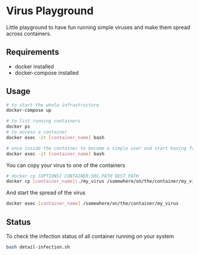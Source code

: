 # Virus Playground
Little playground to have fun running simple viruses and make them spread across containers.
## Requirements
- docker installed
- docker-compose installed
## Usage
```bash
# to start the whole infrastructure
docker-compose up

# to list running containers
docker ps
# to access a container
docker exec -it [container_name] bash

# once inside the container to become a simple user and start having fun
docker exec -it [container_name] bash
```

You can copy your virus to one of the containers
```bash
# docker cp [OPTIONS] CONTAINER:SRC_PATH DEST_PATH
docker cp [container_name]:./my_virus /somewhere/on/the/container/my_virus
```
And start the spread of the virus
```bash
docker exec [container_name] /somewhere/on/the/container/my_virus
```

## Status
To check the infection status of all container running on your system
```bash
bash detail-infection.sh
```
